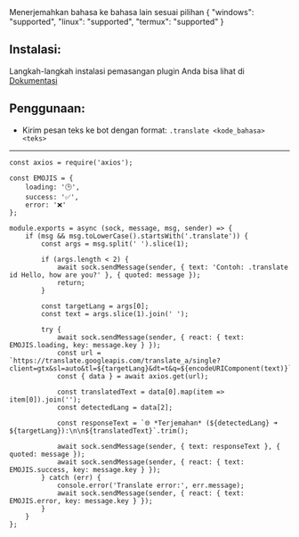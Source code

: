<title>Terjemahan</title>
<desc>Menerjemahkan bahasa ke bahasa lain sesuai pilihan</desc>
<support>
  {
    "windows": "supported",
    "linux": "supported",
    "termux": "supported"
  }
</support>

## Instalasi:
Langkah-langkah instalasi pemasangan plugin Anda bisa lihat di [Dokumentasi](/docs#Plugin)

## Penggunaan:
- Kirim pesan teks ke bot dengan format: `.translate <kode_bahasa> <teks>`

---

```
const axios = require('axios');

const EMOJIS = {
    loading: '🕒',
    success: '✅',
    error: '❌'
};

module.exports = async (sock, message, msg, sender) => {
    if (msg && msg.toLowerCase().startsWith('.translate')) {
        const args = msg.split(' ').slice(1);

        if (args.length < 2) {
            await sock.sendMessage(sender, { text: 'Contoh: .translate id Hello, how are you?' }, { quoted: message });
            return;
        }

        const targetLang = args[0];
        const text = args.slice(1).join(' ');

        try {
			await sock.sendMessage(sender, { react: { text: EMOJIS.loading, key: message.key } });
            const url = `https://translate.googleapis.com/translate_a/single?client=gtx&sl=auto&tl=${targetLang}&dt=t&q=${encodeURIComponent(text)}`;
            const { data } = await axios.get(url);

            const translatedText = data[0].map(item => item[0]).join('');
            const detectedLang = data[2];

            const responseText = `🌐 *Terjemahan* (${detectedLang} ➜ ${targetLang}):\n\n${translatedText}`.trim();

            await sock.sendMessage(sender, { text: responseText }, { quoted: message });
			await sock.sendMessage(sender, { react: { text: EMOJIS.success, key: message.key } });
        } catch (err) {
            console.error('Translate error:', err.message);
			await sock.sendMessage(sender, { react: { text: EMOJIS.error, key: message.key } });
        }
    }
};
```